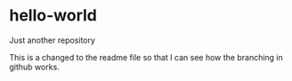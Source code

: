 # hello-world
Just another repository

This is a changed to the readme file so that I can see how the branching in github works.
